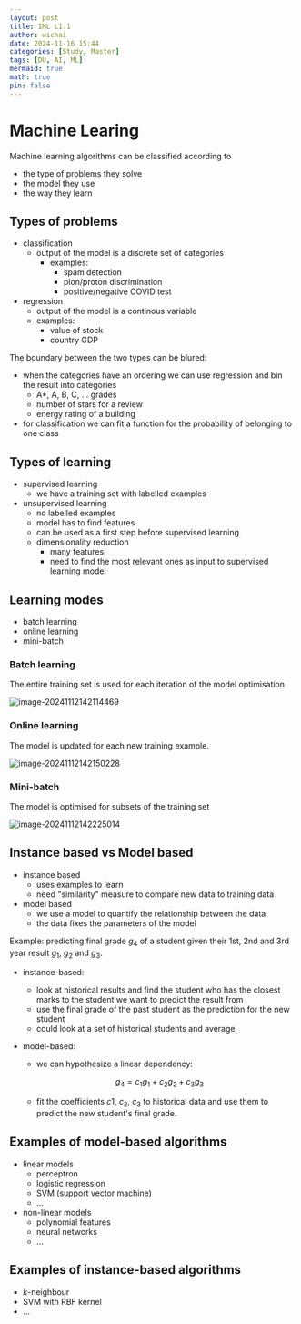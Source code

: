 ```yaml
---
layout: post
title: IML L1.1
author: wichai
date: 2024-11-16 15:44 
categories: [Study, Master]
tags: [DU, AI, ML]
mermaid: true
math: true
pin: false
---
```

# Machine Learing

Machine learning algorithms can be classified according to

- the type of problems they solve
- the model they use
- the way they learn



## Types of problems

- classification
  - output of the model is a discrete set of categories
    - examples:
      - spam detection
      - pion/proton discrimination
      - positive/negative COVID test
- regression
  - output of the model is a continous variable
  - examples:
    - value of stock
    - country GDP



The boundary between the two types can be blured:

- when the categories have an ordering we can use regression and bin the result into categories
  - A*, A, B, C, ... grades
  - number of stars for a review
  - energy rating of a building
- for classification we can fit a function for the probability of belonging to one class



## Types of learning

- supervised learning
  - we have a training set with labelled examples
- unsupervised learning
  - no labelled examples
  - model has to find features
  - can be used as a first step before supervised learning
  - dimensionality reduction
    - many features
    - need to find the most relevant ones as input to supervised learning model



## Learning modes

- batch learning
- online learning
- mini-batch

### Batch learning

The entire training set is used for each iteration of the model optimisation

![image-20241112142114469](https://wichaiblog-1316355194.cos.ap-hongkong.myqcloud.com/image-20241112142114469.png)



### Online learning

The model is updated for each new training example.

![image-20241112142150228](https://wichaiblog-1316355194.cos.ap-hongkong.myqcloud.com/image-20241112142150228.png)



### Mini-batch

The model is optimised for subsets of the training set

![image-20241112142225014](https://wichaiblog-1316355194.cos.ap-hongkong.myqcloud.com/image-20241112142225014.png)



## Instance based vs Model based

- instance based
  - uses examples to learn
  - need "similarity" measure to compare new data to training data
- model based
  - we use a model to quantify the relationship between the data
  - the data fixes the parameters of the model



Example: predicting final grade $g_4$ of a student given their 1st, 2nd and 3rd year result $g_1$, $g_2$ and $g_3$.

- instance-based:

  - look at historical results and find the student who has the closest marks to the student we want to predict the result from
  - use the final grade of the past student as the prediction for the new student
  - could look at a set of historical students and average

- model-based:

  - we can hypothesize a linear dependency:

  $$
  g_4 = c_1g_1+c_2g_2+c_3g_3
  $$

  

  - fit the coefficients $c1$, $c_2$, $c_3$ to historical data and use them to predict the new student's final grade.





## Examples of model-based algorithms

- linear models
  - perceptron
  - logistic regression
  - SVM (support vector machine)
  - ...
- non-linear models
  - polynomial features
  - neural networks
  - ...

## Examples of instance-based algorithms

- $k$-neighbour
- SVM with RBF kernel
- ...






























